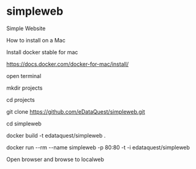 # simpleweb
Simple Website

How to install on a Mac

Install docker stable for mac

https://docs.docker.com/docker-for-mac/install/

open terminal

mkdir projects

cd projects

git clone https://github.com/eDataQuest/simpleweb.git

cd simpleweb

docker build -t edataquest/simpleweb .

docker run --rm --name simpleweb -p 80:80 -t -i edataquest/simpleweb

Open browser and browse to localweb




